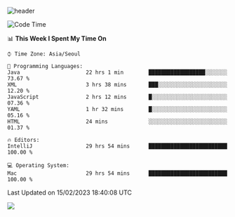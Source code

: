 ![header](https://capsule-render.vercel.app/api?type=Egg&color=timeAuto&height=300&section=header&text=PoPo&fontSize=90&animation=fadeIn)

  <!--START_SECTION:waka-->
![Code Time](http://img.shields.io/badge/Code%20Time-507%20hrs%2024%20mins-blue)

📊 **This Week I Spent My Time On** 

```text
⌚︎ Time Zone: Asia/Seoul

💬 Programming Languages: 
Java                     22 hrs 1 min        ██████████████████░░░░░░░   73.67 % 
XML                      3 hrs 38 mins       ███░░░░░░░░░░░░░░░░░░░░░░   12.20 % 
JavaScript               2 hrs 12 mins       █░░░░░░░░░░░░░░░░░░░░░░░░   07.36 % 
YAML                     1 hr 32 mins        █░░░░░░░░░░░░░░░░░░░░░░░░   05.16 % 
HTML                     24 mins             ░░░░░░░░░░░░░░░░░░░░░░░░░   01.37 % 

🔥 Editors: 
IntelliJ                 29 hrs 54 mins      █████████████████████████   100.00 % 

💻 Operating System: 
Mac                      29 hrs 54 mins      █████████████████████████   100.00 % 

```


 Last Updated on 15/02/2023 18:40:08 UTC
<!--END_SECTION:waka-->



<img src="https://capsule-render.vercel.app/api?type=Egg&color=timeAuto&height=300&section=footer&text=PoPo&fontSize=90&animation=fadeIn&reversal=true" />
